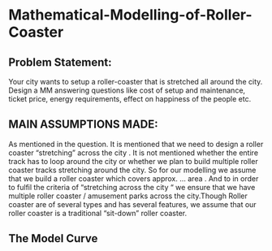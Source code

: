 # Mathematical-Modelling-of-Roller-Coaster

## Problem Statement:
Your city wants to setup a roller-coaster that is stretched all around the city. Design a MM
answering questions like cost of setup and maintenance, ticket price, energy requirements,
effect on happiness of the people etc.

## MAIN ASSUMPTIONS MADE:
As mentioned in the question. It is mentioned that we need to design a roller coaster “stretching” across the city . It is not mentioned whether the entire track has to loop around the city or whether we plan to build multiple roller coaster tracks
stretching around the city. So for our modelling we assume that we build a roller coaster which covers approx. … area . And to in order to fulfil the criteria of “stretching across the city “ we ensure that we have
multiple roller coaster / amusement parks across the city.Though Roller coaster are of several types and has several features, we assume that our roller coaster is a traditional “sit-down” roller coaster. 

## The Model Curve 

